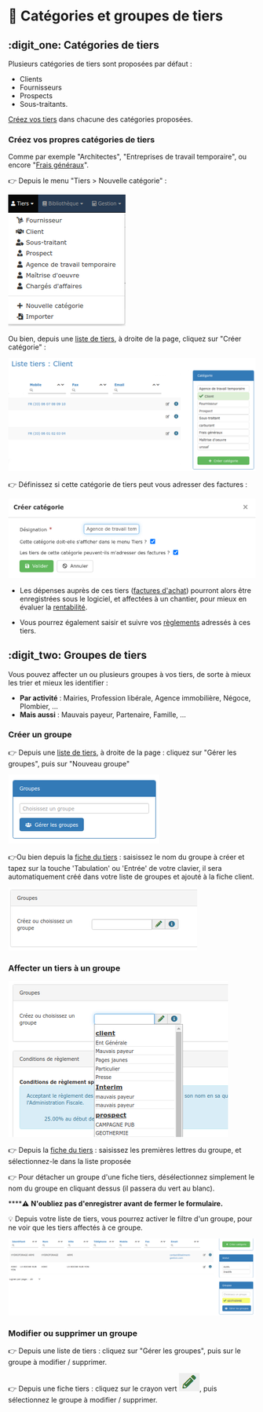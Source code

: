 # 📎 Catégories et groupes de tiers

## :digit_one: Catégories de tiers

Plusieurs catégories de tiers sont proposées par défaut :

* Clients
* Fournisseurs
* Prospects
* Sous-traitants.

[Créez vos tiers](creer-un-tiers.md) dans chacune des catégories proposées.



### **Créez vos propres catégories de tiers**

Comme par exemple "Architectes", "Entreprises de travail temporaire", ou encore "[Frais généraux](../les-achats/les-frais-generaux.md)".



:point_right: Depuis le menu "Tiers > Nouvelle catégorie" :

![](../../.gitbook/assets/screenshot-176-.png)

Ou bien, depuis une [liste de tiers](les-listes-de-tiers.md), à droite de la page, cliquez sur "Créer catégorie" :

![](../../.gitbook/assets/screenshot-50b-.png)



:point_right: Définissez si cette catégorie de tiers peut vous adresser des factures : 

![](../../.gitbook/assets/screenshot-208-.png)

*   Les dépenses auprès de ces tiers ([factures d'achat](../les-achats/les-factures-dachat.md)) pourront alors être enregistrées sous le logiciel, et affectées à un chantier, pour mieux en évaluer la [rentabilité](les-clients/la-fiche-client-en-details.md#onglet-activite). 


* Vous pourrez également saisir et suivre vos [règlements](../les-reglements/reglements-fournisseurs.md) adressés à ces tiers.



## :digit_two: Groupes de tiers

Vous pouvez affecter un ou plusieurs groupes à vos tiers, de sorte à mieux les trier et mieux les identifier :

* **Par activité** : Mairies, Profession libérale, Agence immobilière, Négoce, Plombier, ...
*   **Mais aussi** : Mauvais payeur, Partenaire, Famille, ...



### Créer un groupe

:point_right: Depuis une [liste de tiers](les-listes-de-tiers.md), à droite de la page : cliquez sur "Gérer les groupes", puis sur "Nouveau groupe"

![](../../.gitbook/assets/screenshot-177-.png)

:point_right:Ou bien depuis la [fiche du tiers](les-clients/la-fiche-client-en-details.md) : saisissez le nom du groupe à créer et tapez sur la touche 'Tabulation' ou 'Entrée' de votre clavier, il sera automatiquement créé dans votre liste de groupes et ajouté à la fiche client.

![](../../.gitbook/assets/screenshot-178-.png)



### Affecter un tiers à un groupe

![](../../.gitbook/assets/screenshot-178a-.png)

:point_right: Depuis la [fiche du tiers](les-clients/la-fiche-client-en-details.md) : saisissez les premières lettres du groupe, et sélectionnez-le dans la liste proposée

:point_right: Pour détacher un groupe d'une fiche tiers, désélectionnez simplement le nom du groupe en cliquant dessus (il passera du vert au blanc).

****:warning: **N'oubliez pas d'enregistrer avant de fermer le formulaire.**



:bulb: Depuis votre liste de tiers, vous pourrez activer le filtre d'un groupe, pour ne voir que les tiers affectés à ce groupe.

![](../../.gitbook/assets/screenshot-179-.png)



### Modifier ou supprimer un groupe

:point_right: Depuis une liste de tiers : cliquez sur "Gérer les groupes", puis sur le groupe à modifier / supprimer.

:point_right: Depuis une fiche tiers : cliquez sur le crayon vert ![](../../.gitbook/assets/screenshot-161-.png), puis sélectionnez le groupe à modifier / supprimer.
